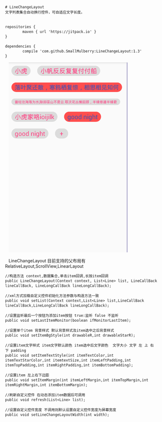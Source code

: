     # LineChangeLayout
    文字列表集合自动换行控件，可自适应文字长度。
    
    
    repositories {
			maven { url 'https://jitpack.io' }
	}
    
    dependencies {
	        compile 'com.github.SmallMulberry:LineChangeLayout:1.3'
	}

    ![](https://github.com/SmallMulberry/LineChangeLayout/blob/master/LineChangeLayout/src/main/res/drawable/yanshi.png)

    LineChangeLayout 目前支持的父布局有 RelativeLayout,ScrollView,LinearLayout

    //构造方法 context,数据集合,单击item回调,长按item回调
    public LineChangeLayout(Context context, List<Line> list, LineCallBack lineCallBack, LineLongCallBack lineLongCallBack);
    
    //xml方式加载自定义控件初始化方法参数与构造方法一致
    public void setList(Context context,List<Line> list,LineCallBack lineCallBack,LineLongCallBack lineLongCallBack);
    
    //设置监听最后一个按钮为添加item按钮 true:监听 false 不监听
    public void setLastItemMonitor(boolean ifMonitorLastItem);
    
    //设置单个item 背景样式 默认背景样式及item选中之后背景样式
    public void setItemBgStyle(int drawableR,int drawableStarR);
    
    //设置item文字样式 item文字默认颜色 item选中后文字颜色  文字大小 文字 左 上 右 下 padding
    public void setItemTextStyle(int itemTextColor,int itemTextStarColor,int itemtextSize,int itemLeftPadding,int itemTopPadding,int itemRightPadding,int itemBottomPadding);

    //设置item 左上右下边距
    public void setItemMargin(int itemLeftMargin,int itemTopMargin,int itemRightMargin,int itemBottomMargin);
    
    //刷新自定义控件 在动态添加item数据后可调用
    public void refresh(List<Line> list);
    
    //设置自定义控件宽度 不调用则默认设置自定义控件宽度为屏幕宽度
    public void setLineChangeLayoutWidth(int width);
